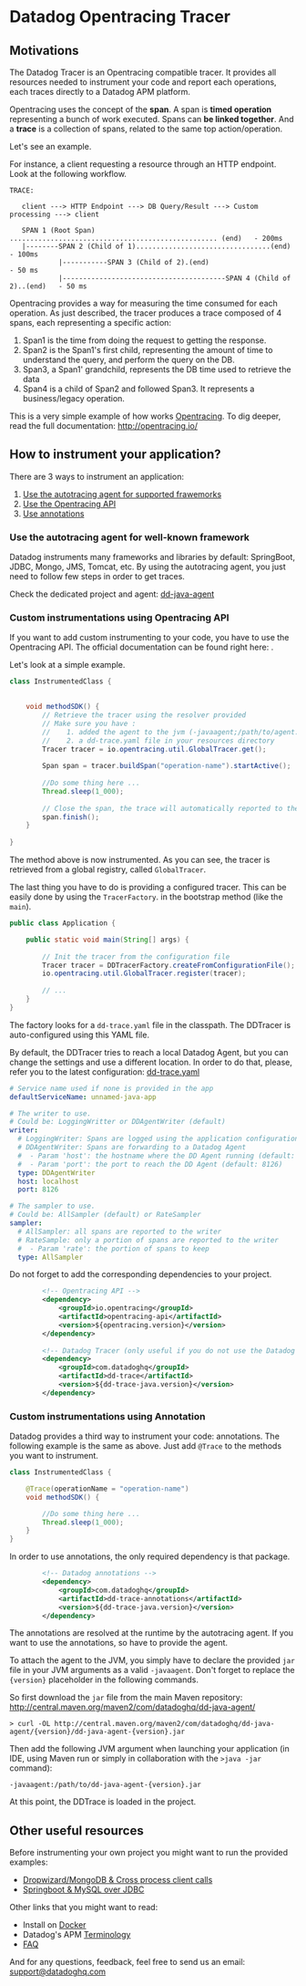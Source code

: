 # Datadog Opentracing Tracer

## Motivations

The Datadog Tracer is an Opentracing compatible tracer. It provides all resources needed to instrument your code
and report each operations, each traces directly to a Datadog APM platform.


Opentracing uses the concept of the **span**. A span is **timed operation** representing a bunch of work executed.
Spans can **be linked together**. And a **trace** is a collection of spans, related to the same top action/operation.

Let's see an example. 

For instance, a client requesting a resource through an HTTP endpoint.
Look at the following workflow.

````
TRACE:

   client ---> HTTP Endpoint ---> DB Query/Result ---> Custom processing ---> client
  
   SPAN 1 (Root Span) ................................................... (end)   - 200ms
   |--------SPAN 2 (Child of 1).................................(end)             - 100ms
            |-----------SPAN 3 (Child of 2).(end)                                 - 50 ms
            |----------------------------------------SPAN 4 (Child of 2)..(end)   - 50 ms
````

Opentracing provides a way for measuring the time consumed for each operation.
As just described, the tracer produces a trace composed of 4 spans, each representing a specific action:

1. Span1 is the time from doing the request to getting the response.
2. Span2 is the Span1's first child, representing the amount of time to understand the query, and perform the query
on the DB.
3. Span3, a Span1' grandchild, represents the DB time used to retrieve the data
4. Span4 is a child of Span2 and followed Span3. It represents a business/legacy operation.

This is  a very simple example of how works [Opentracing](http://opentracing.io/).
To dig deeper, read the full documentation: http://opentracing.io/


## How to instrument your application?

There are 3 ways to instrument an application:
1. [Use the autotracing agent for supported frawemorks](#framework)
2. [Use the Opentracing API](#api)
3. [Use annotations](#annotation)
 
### <a name="framework"></a>Use the autotracing agent for well-known framework

Datadog instruments many frameworks and libraries by default: SpringBoot, JDBC, Mongo, JMS, Tomcat, etc.
By using the autotracing agent, you just need to follow few steps in order to get traces. 

Check the dedicated project and agent: [dd-java-agent](../dd-java-agent)


### <a name="api"></a>Custom instrumentations using Opentracing API

If you want to add custom instrumenting to your code, you have to use the Opentracing API.
The official documentation can be found right here: [](https://github.com/opentracing/opentracing-java).

Let's look at a simple example.


```java
class InstrumentedClass {

    
    void methodSDK() {
        // Retrieve the tracer using the resolver provided
        // Make sure you have :
        //    1. added the agent to the jvm (-javaagent;/path/to/agent.jar)
        //    2. a dd-trace.yaml file in your resources directory
        Tracer tracer = io.opentracing.util.GlobalTracer.get();
        
        Span span = tracer.buildSpan("operation-name").startActive();
        
        //Do some thing here ...
        Thread.sleep(1_000);
        
        // Close the span, the trace will automatically reported to the writer configured
        span.finish();   
    }	
	
}
``` 

The method above is now instrumented. As you can see, the tracer is retrieved from a global registry, called `GlobalTracer`.

The last thing you have to do is providing a configured tracer. This can be easily done by using the `TracerFactory`.
in the bootstrap method (like the `main`).

```java
public class Application {

    public static void main(String[] args) {
	
        // Init the tracer from the configuration file      
        Tracer tracer = DDTracerFactory.createFromConfigurationFile();
        io.opentracing.util.GlobalTracer.register(tracer);
        
        // ...
    }
}
```

The factory looks for a `dd-trace.yaml` file in the classpath. The DDTracer is auto-configured using this YAML file.
 
By default, the DDTracer tries to reach a local Datadog Agent, but you can change the settings and use a different
location. In order to do that, please, refer you to the latest configuration: [dd-trace.yaml](src/main/resources/dd-trace.yaml)

```yaml
# Service name used if none is provided in the app
defaultServiceName: unnamed-java-app

# The writer to use.
# Could be: LoggingWritter or DDAgentWriter (default)
writer:
  # LoggingWriter: Spans are logged using the application configuration
  # DDAgentWriter: Spans are forwarding to a Datadog Agent
  #  - Param 'host': the hostname where the DD Agent running (default: localhost)
  #  - Param 'port': the port to reach the DD Agent (default: 8126)
  type: DDAgentWriter
  host: localhost
  port: 8126

# The sampler to use.
# Could be: AllSampler (default) or RateSampler
sampler:
  # AllSampler: all spans are reported to the writer
  # RateSample: only a portion of spans are reported to the writer
  #  - Param 'rate': the portion of spans to keep
  type: AllSampler
```

Do not forget to add the corresponding dependencies to your project.


```xml
        <!-- Opentracing API -->
        <dependency>
            <groupId>io.opentracing</groupId>
            <artifactId>opentracing-api</artifactId>
            <version>${opentracing.version}</version>
        </dependency>
        
        <!-- Datadog Tracer (only useful if you do not use the Datadog autotracing agent) -->
        <dependency>
            <groupId>com.datadoghq</groupId>
            <artifactId>dd-trace</artifactId>
            <version>${dd-trace-java.version}</version>
        </dependency>
```


### <a name="annotation"></a>Custom instrumentations using Annotation

Datadog provides a third way to instrument your code: annotations.
The following example is the same as above. Just add `@Trace` to the methods you want to instrument.

```java
class InstrumentedClass {

    @Trace(operationName = "operation-name")
    void methodSDK() {

        //Do some thing here ...
        Thread.sleep(1_000);
    }	
}
```

In order to use annotations, the only required dependency is that package.
```xml
        <!-- Datadog annotations -->
        <dependency>
            <groupId>com.datadoghq</groupId>
            <artifactId>dd-trace-annotations</artifactId>
            <version>${dd-trace-java.version}</version>
        </dependency>
```
The annotations are resolved at the runtime by the autotracing agent. If you want to use the annotations,
so have to provide the agent.

To attach the agent to the JVM, you simply have to declare the provided `jar` file in your 
JVM arguments as a valid `-javaagent`. Don't forget to replace the `{version}` placeholder in the following commands.

So first download the `jar` file from the main Maven repository: http://central.maven.org/maven2/com/datadoghq/dd-java-agent/

```
> curl -OL http://central.maven.org/maven2/com/datadoghq/dd-java-agent/{version}/dd-java-agent-{version}.jar   
```
Then add the following JVM argument when launching your application (in IDE, using Maven run or simply in collaboration with the `>java -jar` command):

```
-javaagent:/path/to/dd-java-agent-{version}.jar   
```

At this point, the DDTrace is loaded in the project.


## Other useful resources

Before instrumenting your own project you might want to run the provided examples:

- [Dropwizard/MongoDB & Cross process client calls](https://github.com/DataDog/dd-trace-java/blob/dev/dd-trace-examples/dropwizard-mongo-client/)
- [Springboot & MySQL over JDBC](https://github.com/DataDog/dd-trace-java/tree/dev/dd-trace-examples/spring-boot-jdbc)

Other links that you might want to read:

- Install on [Docker](https://app.datadoghq.com/apm/docs/tutorials/docker)
- Datadog's APM [Terminology](https://app.datadoghq.com/apm/docs/tutorials/terminology)
- [FAQ](https://app.datadoghq.com/apm/docs/tutorials/faq)


And for any questions, feedback, feel free to send us an email: support@datadoghq.com